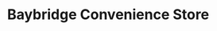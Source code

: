 ---
title: "Baybridge Convenience Store"
url: /havant/baybridge-convenience-store/
shop: convenience
---